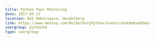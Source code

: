 ```yaml
---
title: Python Peer Mentoring
date: 2017-05-17
location: DAI Makerspace, Heidelberg
link: https://www.meetup.com/HeidelbergPython/events/mzkdmmywhbwb/
usergroup: pythonhd
type: usergroup
---
```

